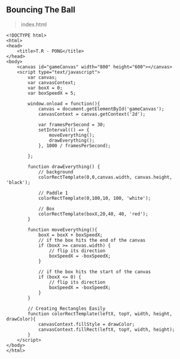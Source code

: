 ## Bouncing The Ball

> index.html

	<!DOCTYPE html>
	<html>
	<head>
		<title>T.R - PONG</title>
	</head>
	<body>
		<canvas id="gameCanvas" width="800" height="600"></canvas>
		<script type="text/javascript">
			var canvas;
			var canvasContext;
			var boxX = 0;
			var boxSpeedX = 5;

			window.onload = function(){
				canvas = document.getElementById('gameCanvas');
				canvasContext = canvas.getContext('2d');

				var framesPerSecond = 30;
				setInterval(() => {
					moveEverything();
					drawEverything();
				}, 1000 / framesPerSecond);

			};

			function drawEverything() {
				// background
				colorRectTemplate(0,0,canvas.width, canvas.height, 'black');
				
				// Paddle 1
				colorRectTemplate(0,100,10, 100, 'white');
				
				// Box
				colorRectTemplate(boxX,20,40, 40, 'red');
			}

			function moveEverything(){
				boxX = boxX + boxSpeedX;
				// if the box hits the end of the canvas
				if (boxX >= canvas.width) {
					// flip its direction
					boxSpeedX = -boxSpeedX;
				}

				// if the box hits the start of the canvas
				if (boxX <= 0) {
					// flip its direction
					boxSpeedX = -boxSpeedX;
				}
			}

			// Creating Rectangles Easily
			function colorRectTemplate(leftX, topY, width, height, drawColor){
				canvasContext.fillStyle = drawColor;
				canvasContext.fillRect(leftX, topY, width, height);
			}
		</script>
	</body>
	</html>